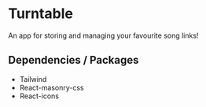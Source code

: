 # Turntable
An app for storing and managing your favourite song links!

## Dependencies / Packages
- Tailwind
- React-masonry-css
- React-icons